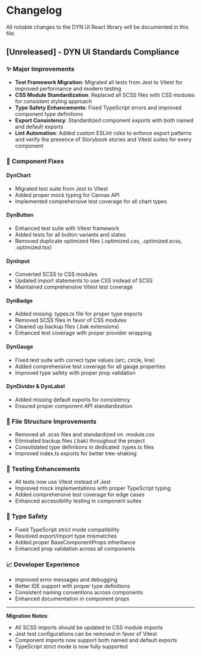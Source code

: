# Changelog

All notable changes to the DYN UI React library will be documented in this file.

## [Unreleased] - DYN UI Standards Compliance

### ✨ Major Improvements
- **Test Framework Migration**: Migrated all tests from Jest to Vitest for improved performance and modern testing
- **CSS Module Standardization**: Replaced all SCSS files with CSS modules for consistent styling approach
- **Type Safety Enhancements**: Fixed TypeScript errors and improved component type definitions
- **Export Consistency**: Standardized component exports with both named and default exports
- **Lint Automation**: Added custom ESLint rules to enforce export patterns and verify the presence of Storybook stories and Vitest suites for every component

### 🔧 Component Fixes

#### DynChart
- Migrated test suite from Jest to Vitest
- Added proper mock typing for Canvas API
- Implemented comprehensive test coverage for all chart types

#### DynButton
- Enhanced test suite with Vitest framework
- Added tests for all button variants and states
- Removed duplicate optimized files (.optimized.css, .optimized.scss, .optimized.tsx)

#### DynInput
- Converted SCSS to CSS modules
- Updated import statements to use CSS instead of SCSS
- Maintained comprehensive Vitest test coverage

#### DynBadge
- Added missing .types.ts file for proper type exports
- Removed SCSS files in favor of CSS modules
- Cleaned up backup files (.bak extensions)
- Enhanced test coverage with proper provider wrapping

#### DynGauge
- Fixed test suite with correct type values (arc, circle, line)
- Added comprehensive test coverage for all gauge properties
- Improved type safety with proper prop validation

#### DynDivider & DynLabel
- Added missing default exports for consistency
- Ensured proper component API standardization

### 📁 File Structure Improvements
- Removed all .scss files and standardized on .module.css
- Eliminated backup files (.bak) throughout the project
- Consolidated type definitions in dedicated .types.ts files
- Improved index.ts exports for better tree-shaking

### 🧪 Testing Enhancements
- All tests now use Vitest instead of Jest
- Improved mock implementations with proper TypeScript typing
- Added comprehensive test coverage for edge cases
- Enhanced accessibility testing in component suites

### 🎯 Type Safety
- Fixed TypeScript strict mode compatibility
- Resolved export/import type mismatches
- Added proper BaseComponentProps inheritance
- Enhanced prop validation across all components

### 📈 Developer Experience
- Improved error messages and debugging
- Better IDE support with proper type definitions
- Consistent naming conventions across components
- Enhanced documentation in component props

---

**Migration Notes**: 
- All SCSS imports should be updated to CSS module imports
- Jest test configurations can be removed in favor of Vitest
- Component imports now support both named and default exports
- TypeScript strict mode is now fully supported
